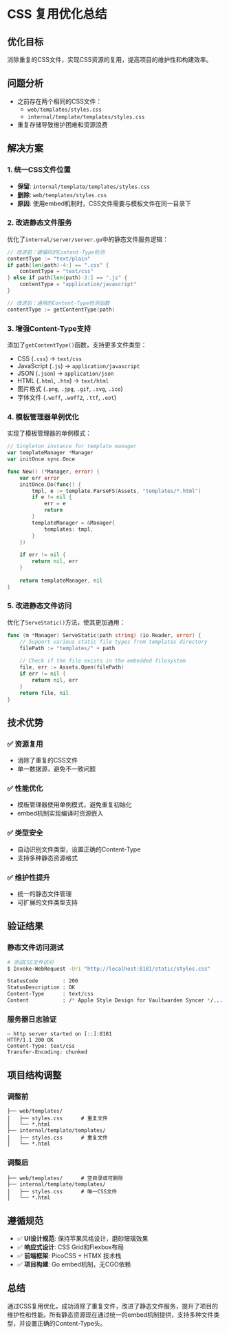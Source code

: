 # CSS 复用优化总结

## 优化目标
消除重复的CSS文件，实现CSS资源的复用，提高项目的维护性和构建效率。

## 问题分析
- 之前存在两个相同的CSS文件：
  - `web/templates/styles.css`
  - `internal/template/templates/styles.css`
- 重复存储导致维护困难和资源浪费

## 解决方案

### 1. 统一CSS文件位置
- **保留**: `internal/template/templates/styles.css`
- **删除**: `web/templates/styles.css`
- **原因**: 使用embed机制时，CSS文件需要与模板文件在同一目录下

### 2. 改进静态文件服务
优化了`internal/server/server.go`中的静态文件服务逻辑：

```go
// 改进前：硬编码的Content-Type检测
contentType := "text/plain"
if path[len(path)-4:] == ".css" {
    contentType = "text/css"
} else if path[len(path)-3:] == ".js" {
    contentType = "application/javascript"
}

// 改进后：通用的Content-Type检测函数
contentType := getContentType(path)
```

### 3. 增强Content-Type支持
添加了`getContentType()`函数，支持更多文件类型：
- CSS (`.css`) → `text/css`
- JavaScript (`.js`) → `application/javascript`
- JSON (`.json`) → `application/json`
- HTML (`.html`, `.htm`) → `text/html`
- 图片格式 (`.png`, `.jpg`, `.gif`, `.svg`, `.ico`)
- 字体文件 (`.woff`, `.woff2`, `.ttf`, `.eot`)

### 4. 模板管理器单例优化
实现了模板管理器的单例模式：

```go
// Singleton instance for template manager
var templateManager *Manager
var initOnce sync.Once

func New() (*Manager, error) {
    var err error
    initOnce.Do(func() {
        tmpl, e := template.ParseFS(Assets, "templates/*.html")
        if e != nil {
            err = e
            return
        }
        templateManager = &Manager{
            templates: tmpl,
        }
    })
    
    if err != nil {
        return nil, err
    }
    
    return templateManager, nil
}
```

### 5. 改进静态文件访问
优化了`ServeStatic()`方法，使其更加通用：

```go
func (m *Manager) ServeStatic(path string) (io.Reader, error) {
    // Support various static file types from templates directory
    filePath := "templates/" + path
    
    // Check if the file exists in the embedded filesystem
    file, err := Assets.Open(filePath)
    if err != nil {
        return nil, err
    }
    return file, nil
}
```

## 技术优势

### ✅ 资源复用
- 消除了重复的CSS文件
- 单一数据源，避免不一致问题

### ✅ 性能优化
- 模板管理器使用单例模式，避免重复初始化
- embed机制实现编译时资源嵌入

### ✅ 类型安全
- 自动识别文件类型，设置正确的Content-Type
- 支持多种静态资源格式

### ✅ 维护性提升
- 统一的静态文件管理
- 可扩展的文件类型支持

## 验证结果

### 静态文件访问测试
```bash
# 测试CSS文件访问
$ Invoke-WebRequest -Uri "http://localhost:8181/static/styles.css"

StatusCode        : 200
StatusDescription : OK
Content-Type      : text/css
Content           : /* Apple Style Design for Vaultwarden Syncer */...
```

### 服务器日志验证
```
⇨ http server started on [::]:8181
HTTP/1.1 200 OK
Content-Type: text/css
Transfer-Encoding: chunked
```

## 项目结构调整

### 调整前
```
├── web/templates/
│   ├── styles.css      # 重复文件
│   └── *.html
├── internal/template/templates/
│   ├── styles.css      # 重复文件  
│   └── *.html
```

### 调整后
```
├── web/templates/      # 空目录或可删除
├── internal/template/templates/
│   ├── styles.css      # 唯一CSS文件
│   └── *.html
```

## 遵循规范
- ✅ **UI设计规范**: 保持苹果风格设计，磨砂玻璃效果
- ✅ **响应式设计**: CSS Grid和Flexbox布局
- ✅ **前端框架**: PicoCSS + HTMX 技术栈
- ✅ **项目构建**: Go embed机制，无CGO依赖

## 总结
通过CSS复用优化，成功消除了重复文件，改进了静态文件服务，提升了项目的维护性和性能。所有静态资源现在通过统一的embed机制提供，支持多种文件类型，并设置正确的Content-Type头。